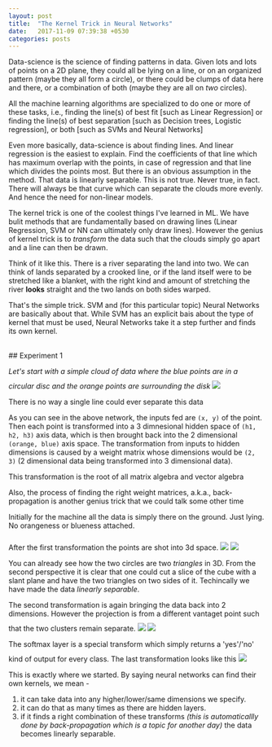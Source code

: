 ```yaml
---
layout: post
title:  "The Kernel Trick in Neural Networks"
date:   2017-11-09 07:39:38 +0530
categories: posts
---
```


Data-science is the science of finding patterns in data. Given lots and lots of points on a 2D plane, they could all be lying on a line, or on an organized pattern (maybe they all form a circle), or there could be clumps of data here and there, or a combination of both (maybe they are all on *two* circles). 

All the machine learning algorithms are specialized to do one or more of these tasks, i.e., finding the line(s) of best fit [such as Linear Regression] or finding the line(s) of best separation [such as Decision trees, Logistic regression], or both [such as SVMs and Neural Networks]

Even more basically, data-science is about finding lines. And linear regression is the easiest to explain. Find the coefficients of that line which has maximum overlap with the points, in case of regression and that line which divides the points most. But there is an obvious assumption in the method. That data is linearly separable. This is not true. Never true, in fact. There will always be that curve which can separate the clouds more evenly. And hence the need for non-linear models. 

The kernel trick is one of the coolest things I've learned in ML. We have bulit methods that are fundamentally based on drawing lines (Linear Regression, SVM or NN can ultimately only draw lines). However the genius of kernel trick is to *transform* the data such that the clouds simply go apart and a line can then be drawn.

<p class="side-note">Think of it like this. There is a river separating the land into two. We can think of lands separated by a crooked line, or if the land itself were to be stretched like a blanket, with the right kind and amount of stretching the river <b>looks</b> straight and the two lands on both sides warped. </p>

That's the simple trick. SVM and (for this particular topic) Neural Networks are basically about that. While SVM has an explicit bais about the type of kernel that must be used, Neural Networks take it a step further and finds its own kernel.

<!--more-->
<br/>
## Experiment 1

*Let's start with a simple cloud of data where the blue points are in a circular disc and the orange points are surrounding the disk*
<img src="/assets/kerneltrick/1.png" style="margin-top: 10px"/>
<div class="caption">There is no way a single line could ever separate this data</div> 

As you can see in the above network, the inputs fed are `(x, y)` of the point. Then each point is transformed into a 3 dimnesional hidden space of `(h1, h2, h3)` axis data, which is then brought back into the 2 dimensional `(orange, blue)` axis space. The transformation from inputs to hidden dimensions is caused by a weight matrix whose dimensions would be `(2, 3)` (2 dimensional data being transformed into 3 dimensional data). 
<p class="side-note">This transformation is the root of all matrix algebra and vector algebra</p>
<p class="side-note">Also, the process of finding the right weight matrices, a.k.a., back-propagation is another genius trick that we could talk some other time</p> 

Initially for the machine all the data is simply there on the ground. Just lying. No orangeness or blueness attached.

After the first transformation the points are shot into 3d space.
<img src="/assets/kerneltrick/2.png" style="margin-top: 10px"/>
<img src="/assets/kerneltrick/2.1.png"/>

You can already see how the two circles are two *triangles* in 3D. From the second perspective it is clear that one could cut a slice of the cube with a slant plane and have the two triangles on two sides of it. Techincally we have made the data *linearly separable*.

The second transformation is again bringing the data back into 2 dimensions. However the projection is from a different vantaget point such that the two clusters remain separate.
<img src="/assets/kerneltrick/3.png" style="margin-top: 10px"/>
<img src="/assets/kerneltrick/3.1.png"/>

The softmax layer is a special transform which simply returns a 'yes'/'no' kind of output for every class. The last transformation looks like this
<img src="/assets/kerneltrick/4.png" style="margin-top: 10px"/>

This is exactly where we started. By saying neural networks can find their own kernels, we mean -
1. it can take data into any higher/lower/same dimensions we specify.
2. it can do that as many times as there are hidden layers.
3. if it finds a right combination of these transforms *(this is automaticallly done by back-propagation which is a topic for another day)* the data becomes linearly separable.